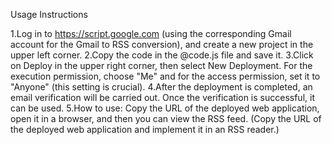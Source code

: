 Usage Instructions

1.Log in to https://script.google.com (using the corresponding Gmail account for the Gmail to RSS conversion), and create a new project in the upper left corner.
2.Copy the code in the @code.js file and save it.
3.Click on Deploy in the upper right corner, then select New Deployment. For the execution permission, choose "Me" and for the access permission, set it to "Anyone" (this setting is crucial).
4.After the deployment is completed, an email verification will be carried out. Once the verification is successful, it can be used.
5.How to use: Copy the URL of the deployed web application, open it in a browser, and then you can view the RSS feed. (Copy the URL of the deployed web application and implement it in an RSS reader.)